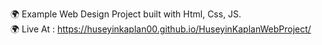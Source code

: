 
🌍 Example Web Design Project built with Html, Css, JS. <br> 
🌍 Live At : https://huseyinkaplan00.github.io/HuseyinKaplanWebProject/
